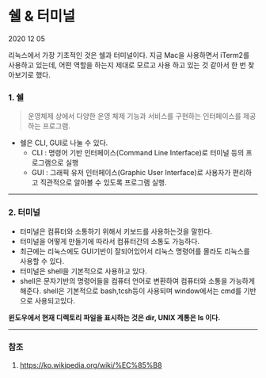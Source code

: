 # 쉘 & 터미널

2020 12 05

리눅스에서 가장 기초적인 것은 쉘과 터미널이다. 지금 Mac을 사용하면서 iTerm2를 사용하고 있는데, 어떤 역할을 하는지 제대로 모르고 사용 하고 있는 것 같아서 한 번 찾아보기로 했다.

### 1. 쉘

> 운영체제 상에서 다양한 운영 체제 기능과 서비스를 구현하는 인터페이스를 제공하는 프로그램.

- 쉘은 CLI, GUI로 나눌 수 있다. 
  - CLI : 명령어 기반 인터페이스(Command Line Interface)로 터미널 등의 프로그램으로 실행
  - GUI : 그래픽 유저 인터페이스(Graphic User Interface)로 사용자가 편리하고 직관적으로 알아볼 수 있도록 프로그램 실행.

---

### 2. 터미널

- 터미널은 컴퓨터와 소통하기 위해서 키보드를 사용하는것을 말한다. 
- 터미널을 어떻게 만들기에 따라서 컴퓨터간의 소통도 가능하다. 
- 최근에는 리눅스에도 GUI기반이 잘되어있어서 리눅스 명령어를 몰라도 리눅스를 사용할 수 있다.
- 터미널은 shell을 기본적으로 사용하고 있다. 
- shell은 문자기반의 명령어들을 컴퓨터 언어로 변환하여 컴퓨터와 소통을 가능하게 해준다. shell은 기본적으로 bash,tcsh등이 사용되며 window에서는 cmd를 기반으로 사용되고있다.

**윈도우에서 현재 디렉토리 파일을 표시하는 것은 dir, UNIX 계통은 ls 이다.**

---

### 참조

1. https://ko.wikipedia.org/wiki/%EC%85%B8